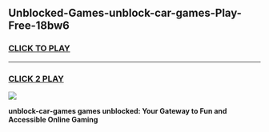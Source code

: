 
## Unblocked-Games-unblock-car-games-Play-Free-18bw6
<h3>
<a href="https://premium76.site?title=unblock-car-games&ref=10A">CLICK TO PLAY</a></h3>
<hr>

<h3>
<a href="https://premium76.site?title=unblock-car-games&ref=10A">CLICK 2 PLAY</a>
  
</h3>

<a href="https://premium76.site?title=unblock-car-games&ref=10A"><img src="https://clearcache.store/games.png"></a>


**unblock-car-games games unblocked: Your Gateway to Fun and Accessible Online Gaming**
